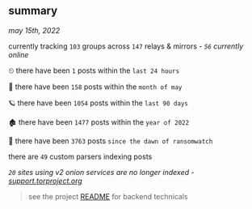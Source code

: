 
## summary
_may 15th, 2022_

currently tracking `103` groups across `147` relays & mirrors - _`56` currently online_

⏲ there have been `1` posts within the `last 24 hours`

🦈 there have been `158` posts within the `month of may`

🪐 there have been `1054` posts within the `last 90 days`

🏚 there have been `1477` posts within the `year of 2022`

🦕 there have been `3763` posts `since the dawn of ransomwatch`

there are `49` custom parsers indexing posts

_`20` sites using v2 onion services are no longer indexed - [support.torproject.org](https://support.torproject.org/onionservices/v2-deprecation/)_

> see the project [README](https://github.com/thetanz/ransomwatch#ransomwatch--) for backend technicals
